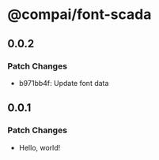 # @compai/font-scada

## 0.0.2

### Patch Changes

- b971bb4f: Update font data

## 0.0.1

### Patch Changes

- Hello, world!
